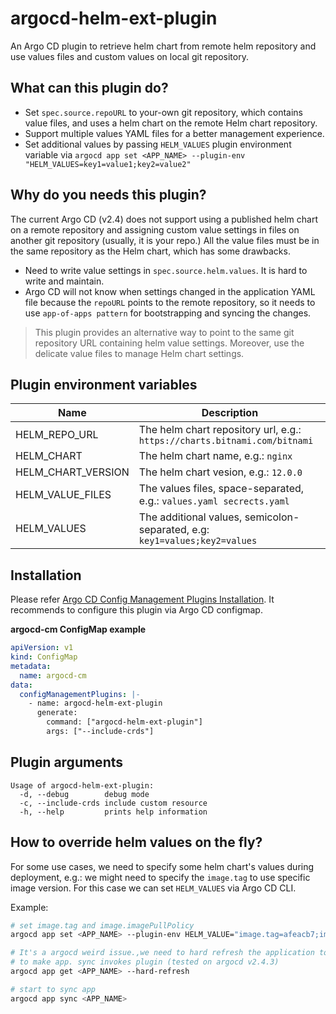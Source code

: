 # argocd-helm-ext-plugin

An Argo CD plugin to retrieve helm chart from remote helm repository and use values files and custom values on local git repository.

## What can this plugin do?
* Set `spec.source.repoURL` to your-own git repository, which contains value files, and uses a helm chart on the remote Helm chart repository.
* Support multiple values YAML files for a better management experience.
* Set additional values by passing `HELM_VALUES` plugin environment variable via `argocd app set <APP_NAME> --plugin-env "HELM_VALUES=key1=value1;key2=value2"`

## Why do you needs this plugin?
The current Argo CD (v2.4) does not support using a published helm chart on a remote repository and assigning custom value settings in files on another git repository (usually, it is your repo.)
All the value files must be in the same repository as the Helm chart, which has some drawbacks.

* Need to write value settings in `spec.source.helm.values`. It is hard to write and maintain.
* Argo CD will not know when settings changed in the application YAML file because the `repoURL` points to the remote repository, so it needs to use `app-of-apps pattern` for bootstrapping and syncing the changes.

> This plugin provides an alternative way to point to the same git repository URL containing helm value settings.
> Moreover, use the delicate value files to manage Helm chart settings.

## Plugin environment variables

| Name  | Description |
|---|---|
| HELM_REPO_URL | The helm chart repository url, e.g.: `https://charts.bitnami.com/bitnami` |
| HELM_CHART | The helm chart name, e.g.: `nginx` |
| HELM_CHART_VERSION | The helm chart vesion, e.g.: `12.0.0` |
| HELM_VALUE_FILES | The values files, space-separated, e.g.: `values.yaml secrects.yaml` |
| HELM_VALUES | The additional values, semicolon-separated, e.g: `key1=values;key2=values` |

## Installation
Please refer [Argo CD Config Management Plugins Installation](https://argo-cd.readthedocs.io/en/stable/user-guide/config-management-plugins/#option-1-configure-plugins-via-argo-cd-configmap). It recommends to configure this plugin via Argo CD configmap.

**argocd-cm ConfigMap example**
```yaml
apiVersion: v1
kind: ConfigMap
metadata:
  name: argocd-cm
data:
  configManagementPlugins: |-
    - name: argocd-helm-ext-plugin
      generate:
        command: ["argocd-helm-ext-plugin"]
        args: ["--include-crds"]
```

## Plugin arguments
```
Usage of argocd-helm-ext-plugin:
  -d, --debug        debug mode
  -c, --include-crds include custom resource
  -h, --help         prints help information
```

## How to override helm values on the fly?
For some use cases, we need to specify some helm chart's values during deployment, e.g.: we might need to specify the `image.tag` to use specific image version.
For this case we can set `HELM_VALUES` via Argo CD CLI.

Example:
```bash
# set image.tag and image.imagePullPolicy
argocd app set <APP_NAME> --plugin-env HELM_VALUE="image.tag=afeacb7;image.imagePullPolicy=Always"

# It's a argocd weird issue.,we need to hard refresh the application to invalidate manifest cache
# to make app. sync invokes plugin (tested on argocd v2.4.3)
argocd app get <APP_NAME> --hard-refresh

# start to sync app
argocd app sync <APP_NAME>
```
